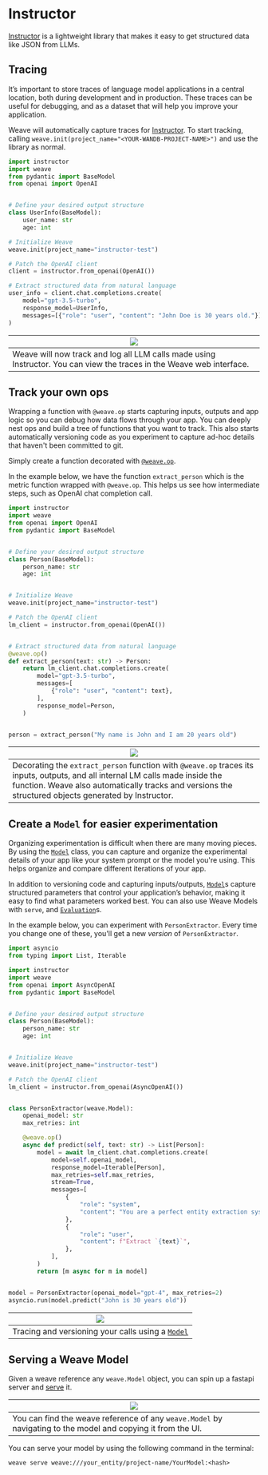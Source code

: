 # Instructor

[Instructor](https://python.useinstructor.com/) is a lightweight library that makes it easy to get structured data like JSON from LLMs.

## Tracing

It’s important to store traces of language model applications in a central location, both during development and in production. These traces can be useful for debugging, and as a dataset that will help you improve your application.

Weave will automatically capture traces for [Instructor](https://python.useinstructor.com/). To start tracking, calling `weave.init(project_name="<YOUR-WANDB-PROJECT-NAME>")` and use the library as normal.

```python
import instructor
import weave
from pydantic import BaseModel
from openai import OpenAI


# Define your desired output structure
class UserInfo(BaseModel):
    user_name: str
    age: int

# Initialize Weave
weave.init(project_name="instructor-test")

# Patch the OpenAI client
client = instructor.from_openai(OpenAI())

# Extract structured data from natural language
user_info = client.chat.completions.create(
    model="gpt-3.5-turbo",
    response_model=UserInfo,
    messages=[{"role": "user", "content": "John Doe is 30 years old."}],
)
```

| ![](./imgs/instructor/instructor_lm_trace.png)                                                                        |
|-----------------------------------------------------------------------------------------------------------------------|
| Weave will now track and log all LLM calls made using Instructor. You can view the traces in the Weave web interface. |

## Track your own ops

Wrapping a function with `@weave.op` starts capturing inputs, outputs and app logic so you can debug how data flows through your app. You can deeply nest ops and build a tree of functions that you want to track. This also starts automatically versioning code as you experiment to capture ad-hoc details that haven't been committed to git.

Simply create a function decorated with [`@weave.op`](/guides/tracking/ops).

In the example below, we have the function `extract_person` which is the metric function wrapped with `@weave.op`. This helps us see how intermediate steps, such as OpenAI chat completion call.

```python
import instructor
import weave
from openai import OpenAI
from pydantic import BaseModel


# Define your desired output structure
class Person(BaseModel):
    person_name: str
    age: int


# Initialize Weave
weave.init(project_name="instructor-test")

# Patch the OpenAI client
lm_client = instructor.from_openai(OpenAI())


# Extract structured data from natural language
@weave.op()
def extract_person(text: str) -> Person:
    return lm_client.chat.completions.create(
        model="gpt-3.5-turbo",
        messages=[
            {"role": "user", "content": text},
        ],
        response_model=Person,
    )


person = extract_person("My name is John and I am 20 years old")
```

| ![](./imgs/instructor/instructor_op_trace.png)                                                                                                                                                                                         |
|----------------------------------------------------------------------------------------------------------------------------------------------------------------------------------------------------------------------------------------|
| Decorating the `extract_person` function with `@weave.op` traces its inputs, outputs, and all internal LM calls made inside the function. Weave also automatically tracks and versions the structured objects generated by Instructor. |

## Create a `Model` for easier experimentation

Organizing experimentation is difficult when there are many moving pieces. By using the [`Model`](../core-types/models) class, you can capture and organize the experimental details of your app like your system prompt or the model you're using. This helps organize and compare different iterations of your app. 

In addition to versioning code and capturing inputs/outputs, [`Model`](../core-types/models)s capture structured parameters that control your application’s behavior, making it easy to find what parameters worked best. You can also use Weave Models with `serve`, and [`Evaluation`](../core-types/evaluations.md)s.

In the example below, you can experiment with `PersonExtractor`. Every time you change one of these, you'll get a new _version_ of `PersonExtractor`.

```python
import asyncio
from typing import List, Iterable

import instructor
import weave
from openai import AsyncOpenAI
from pydantic import BaseModel


# Define your desired output structure
class Person(BaseModel):
    person_name: str
    age: int


# Initialize Weave
weave.init(project_name="instructor-test")

# Patch the OpenAI client
lm_client = instructor.from_openai(AsyncOpenAI())


class PersonExtractor(weave.Model):
    openai_model: str
    max_retries: int

    @weave.op()
    async def predict(self, text: str) -> List[Person]:
        model = await lm_client.chat.completions.create(
            model=self.openai_model,
            response_model=Iterable[Person],
            max_retries=self.max_retries,
            stream=True,
            messages=[
                {
                    "role": "system",
                    "content": "You are a perfect entity extraction system",
                },
                {
                    "role": "user",
                    "content": f"Extract `{text}`",
                },
            ],
        )
        return [m async for m in model]


model = PersonExtractor(openai_model="gpt-4", max_retries=2)
asyncio.run(model.predict("John is 30 years old"))
```

| ![](./imgs/instructor/instructor_weave_model.png) |
|---------------------------------------------------------------------------|
| Tracing and versioning your calls using a [`Model`](../core-types/models) |

## Serving a Weave Model

Given a weave reference any `weave.Model` object, you can spin up a fastapi server and [serve](https://wandb.github.io/weave/guides/tools/serve) it.

| [![](./imgs/instructor/instructor_serve.png)](https://wandb.ai/geekyrakshit/instructor-test/weave/objects/PersonExtractor/versions/xXpMsJvaiTOjKafz1TnHC8wMgH5ZAAwYOaBMvHuLArI) |
|----------------------------------------------------------------------------------------------------------------------------------------------------------------|
| You can find the weave reference of any `weave.Model` by navigating to the model and copying it from the UI.                                                      |

You can serve your model by using the following command in the terminal:

```shell
weave serve weave:///your_entity/project-name/YourModel:<hash>
```